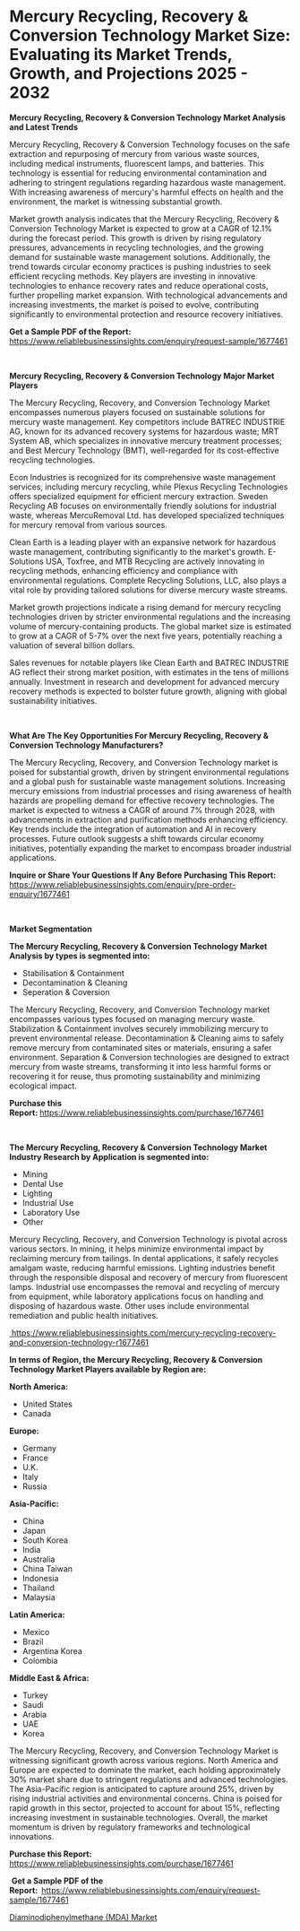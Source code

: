 <p><h1>Mercury Recycling, Recovery & Conversion Technology Market Size: Evaluating its Market Trends, Growth, and Projections 2025 - 2032</h1></p><p><strong>Mercury Recycling, Recovery & Conversion Technology Market Analysis and Latest Trends</strong></p>
<p><p>Mercury Recycling, Recovery & Conversion Technology focuses on the safe extraction and repurposing of mercury from various waste sources, including medical instruments, fluorescent lamps, and batteries. This technology is essential for reducing environmental contamination and adhering to stringent regulations regarding hazardous waste management. With increasing awareness of mercury's harmful effects on health and the environment, the market is witnessing substantial growth.</p><p>Market growth analysis indicates that the Mercury Recycling, Recovery & Conversion Technology Market is expected to grow at a CAGR of 12.1% during the forecast period. This growth is driven by rising regulatory pressures, advancements in recycling technologies, and the growing demand for sustainable waste management solutions. Additionally, the trend towards circular economy practices is pushing industries to seek efficient recycling methods. Key players are investing in innovative technologies to enhance recovery rates and reduce operational costs, further propelling market expansion. With technological advancements and increasing investments, the market is poised to evolve, contributing significantly to environmental protection and resource recovery initiatives.</p></p>
<p><strong>Get a Sample PDF of the Report:&nbsp;</strong> <a href="https://www.reliablebusinessinsights.com/enquiry/request-sample/1677461?utm_campaign=3322&utm_medium=2&utm_source=Github&utm_content=ia&utm_term=25032025&utm_id=mercury-recycling-recovery-conversion-technology">https://www.reliablebusinessinsights.com/enquiry/request-sample/1677461</a></p>
<p>&nbsp;</p>
<p><strong>Mercury Recycling, Recovery & Conversion Technology Major Market Players</strong></p>
<p><p>The Mercury Recycling, Recovery, and Conversion Technology Market encompasses numerous players focused on sustainable solutions for mercury waste management. Key competitors include BATREC INDUSTRIE AG, known for its advanced recovery systems for hazardous waste; MRT System AB, which specializes in innovative mercury treatment processes; and Best Mercury Technology (BMT), well-regarded for its cost-effective recycling technologies.</p><p>Econ Industries is recognized for its comprehensive waste management services, including mercury recycling, while Plexus Recycling Technologies offers specialized equipment for efficient mercury extraction. Sweden Recycling AB focuses on environmentally friendly solutions for industrial waste, whereas MercuRemoval Ltd. has developed specialized techniques for mercury removal from various sources.</p><p>Clean Earth is a leading player with an expansive network for hazardous waste management, contributing significantly to the market's growth. E-Solutions USA, Toxfree, and MTB Recycling are actively innovating in recycling methods, enhancing efficiency and compliance with environmental regulations. Complete Recycling Solutions, LLC, also plays a vital role by providing tailored solutions for diverse mercury waste streams.</p><p>Market growth projections indicate a rising demand for mercury recycling technologies driven by stricter environmental regulations and the increasing volume of mercury-containing products. The global market size is estimated to grow at a CAGR of 5-7% over the next five years, potentially reaching a valuation of several billion dollars.</p><p>Sales revenues for notable players like Clean Earth and BATREC INDUSTRIE AG reflect their strong market position, with estimates in the tens of millions annually. Investment in research and development for advanced mercury recovery methods is expected to bolster future growth, aligning with global sustainability initiatives.</p></p>
<p>&nbsp;</p>
<p><strong>What Are The Key Opportunities For Mercury Recycling, Recovery & Conversion Technology Manufacturers?</strong></p>
<p><p>The Mercury Recycling, Recovery, and Conversion Technology market is poised for substantial growth, driven by stringent environmental regulations and a global push for sustainable waste management solutions. Increasing mercury emissions from industrial processes and rising awareness of health hazards are propelling demand for effective recovery technologies. The market is expected to witness a CAGR of around 7% through 2028, with advancements in extraction and purification methods enhancing efficiency. Key trends include the integration of automation and AI in recovery processes. Future outlook suggests a shift towards circular economy initiatives, potentially expanding the market to encompass broader industrial applications.</p></p>
<p><strong>Inquire or Share Your Questions If Any Before Purchasing This Report:</strong> <a href="https://www.reliablebusinessinsights.com/enquiry/pre-order-enquiry/1677461?utm_campaign=3322&utm_medium=2&utm_source=Github&utm_content=ia&utm_term=25032025&utm_id=mercury-recycling-recovery-conversion-technology">https://www.reliablebusinessinsights.com/enquiry/pre-order-enquiry/1677461</a></p>
<p>&nbsp;</p>
<p><strong>Market Segmentation</strong></p>
<p><strong>The Mercury Recycling, Recovery & Conversion Technology Market Analysis by types is segmented into:</strong></p>
<p><ul><li>Stabilisation & Containment</li><li>Decontamination & Cleaning</li><li>Seperation & Coversion</li></ul></p>
<p><p>The Mercury Recycling, Recovery, and Conversion Technology market encompasses various types focused on managing mercury waste. Stabilization & Containment involves securely immobilizing mercury to prevent environmental release. Decontamination & Cleaning aims to safely remove mercury from contaminated sites or materials, ensuring a safer environment. Separation & Conversion technologies are designed to extract mercury from waste streams, transforming it into less harmful forms or recovering it for reuse, thus promoting sustainability and minimizing ecological impact.</p></p>
<p><strong>Purchase this Report:&nbsp;</strong><a href="https://www.reliablebusinessinsights.com/purchase/1677461?utm_campaign=3322&utm_medium=2&utm_source=Github&utm_content=ia&utm_term=25032025&utm_id=mercury-recycling-recovery-conversion-technology">https://www.reliablebusinessinsights.com/purchase/1677461</a></p>
<p>&nbsp;</p>
<p><strong>The Mercury Recycling, Recovery & Conversion Technology Market Industry Research by Application is segmented into:</strong></p>
<p><ul><li>Mining</li><li>Dental Use</li><li>Lighting</li><li>Industrial Use</li><li>Laboratory Use</li><li>Other</li></ul></p>
<p><p>Mercury Recycling, Recovery, and Conversion Technology is pivotal across various sectors. In mining, it helps minimize environmental impact by reclaiming mercury from tailings. In dental applications, it safely recycles amalgam waste, reducing harmful emissions. Lighting industries benefit through the responsible disposal and recovery of mercury from fluorescent lamps. Industrial use encompasses the removal and recycling of mercury from equipment, while laboratory applications focus on handling and disposing of hazardous waste. Other uses include environmental remediation and public health initiatives.</p></p>
<p><a href="https://www.reliablebusinessinsights.com/mercury-recycling-recovery-and-conversion-technology-r1677461?utm_campaign=3322&utm_medium=2&utm_source=Github&utm_content=ia&utm_term=25032025&utm_id=mercury-recycling-recovery-conversion-technology">&nbsp;https://www.reliablebusinessinsights.com/mercury-recycling-recovery-and-conversion-technology-r1677461</a></p>
<p><strong>In terms of Region, the Mercury Recycling, Recovery & Conversion Technology Market Players available by Region are:</strong></p>
<p>
    <p> <strong> North America: </strong>
        <ul>
            <li>United States</li>
            <li>Canada</li>
        </ul>
        </p> 
    <p> <strong> Europe: </strong>
        <ul>
            <li>Germany</li>
            <li>France</li>
            <li>U.K.</li>
            <li>Italy</li>
            <li>Russia</li>
        </ul>
        </p> 
    <p> <strong> Asia-Pacific: </strong>
        <ul>
            <li>China</li>
            <li>Japan</li>
            <li>South Korea</li>
            <li>India</li>
            <li>Australia</li>
            <li>China Taiwan</li>
            <li>Indonesia</li>
            <li>Thailand</li>
            <li>Malaysia</li>
        </ul>
        </p> 
    <p> <strong> Latin America: </strong>
        <ul>
            <li>Mexico</li>
            <li>Brazil</li>
            <li>Argentina Korea</li>
            <li>Colombia</li>
        </ul>
        </p> 
    <p> <strong> Middle East & Africa: </strong>
        <ul>
            <li>Turkey</li>
            <li>Saudi</li>
            <li>Arabia</li>
            <li>UAE</li>
            <li>Korea</li>
        </ul>
    </p>
    </p>
<p><p>The Mercury Recycling, Recovery, and Conversion Technology Market is witnessing significant growth across various regions. North America and Europe are expected to dominate the market, each holding approximately 30% market share due to stringent regulations and advanced technologies. The Asia-Pacific region is anticipated to capture around 25%, driven by rising industrial activities and environmental concerns. China is poised for rapid growth in this sector, projected to account for about 15%, reflecting increasing investment in sustainable technologies. Overall, the market momentum is driven by regulatory frameworks and technological innovations.</p></p>
<p><strong>Purchase this Report: </strong><a href="https://www.reliablebusinessinsights.com/purchase/1677461?utm_campaign=3322&utm_medium=2&utm_source=Github&utm_content=ia&utm_term=25032025&utm_id=mercury-recycling-recovery-conversion-technology">https://www.reliablebusinessinsights.com/purchase/1677461</a></p>
<p>&nbsp;<strong>Get a Sample PDF of the Report:&nbsp;&nbsp;</strong><a href="https://www.reliablebusinessinsights.com/enquiry/request-sample/1677461?utm_campaign=3322&utm_medium=2&utm_source=Github&utm_content=ia&utm_term=25032025&utm_id=mercury-recycling-recovery-conversion-technology">https://www.reliablebusinessinsights.com/enquiry/request-sample/1677461</a></p>
<p><strong></strong></p>
<p><p><a href="https://github.com/lynlynyusay/Market-Research-Report-List-1/blob/main/diaminodiphenylmethane-mda-market.md?utm_campaign=3322&utm_medium=2&utm_source=Github&utm_content=ia&utm_term=25032025&utm_id=mercury-recycling-recovery-conversion-technology">Diaminodiphenylmethane (MDA) Market</a></p></p>